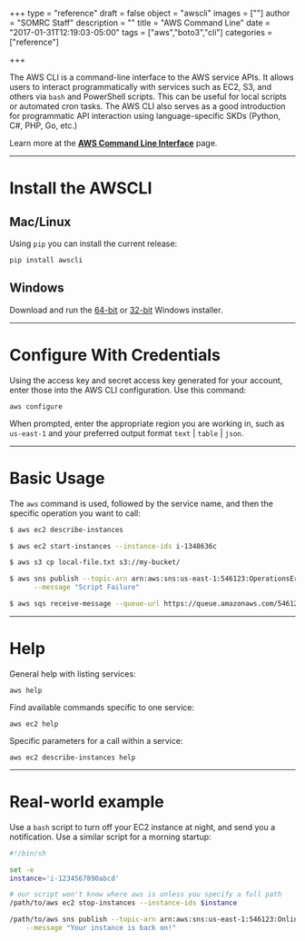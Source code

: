 +++
type = "reference"
draft = false
object = "awscli"
images = [""]
author = "SOMRC Staff"
description = ""
title = "AWS Command Line"
date = "2017-01-31T12:19:03-05:00"
tags = ["aws","boto3","cli"]
categories = ["reference"]

+++

<p class=lead>The AWS CLI is a command-line interface to the AWS service APIs. It allows users to interact programmatically with services such as EC2, S3, and others via <code>bash</code> and PowerShell scripts. 
This can be useful for local scripts or automated cron tasks. The AWS CLI also serves as a good introduction for programmatic API interaction using language-specific SKDs (Python, C#, PHP, Go, etc.)</p>

<p class=lead>Learn more at the <a href="https://aws.amazon.com/cli/" target="_new"><b>AWS Command Line Interface</b></a> page.</p>

- - - 

# Install the AWSCLI


## Mac/Linux

Using `pip` you can install the current release:

```pip install awscli```


## Windows

Download and run the <a href="https://s3.amazonaws.com/aws-cli/AWSCLI64.msi">64-bit</a> or <a href="https://s3.amazonaws.com/aws-cli/AWSCLI32.msi">32-bit</a> Windows installer.

- - -

# Configure With Credentials

Using the access key and secret access key generated for your account, enter those into the AWS CLI configuration. Use this command:

```aws configure```

When prompted, enter the appropriate region you are working in, such as `us-east-1` and your preferred output format `text` | `table` | `json`.


- - -

# Basic Usage

The `aws` command is used, followed by the service name, and then the specific operation you want to call:

```bash
$ aws ec2 describe-instances

$ aws ec2 start-instances --instance-ids i-1348636c

$ aws s3 cp local-file.txt s3://my-bucket/

$ aws sns publish --topic-arn arn:aws:sns:us-east-1:546123:OperationsError \
      --message "Script Failure"

$ aws sqs receive-message --queue-url https://queue.amazonaws.com/546123/Test
```

- - -

# Help

General help with listing services:

```aws help```

Find available commands specific to one service:

```aws ec2 help```

Specific parameters for a call within a service:

```aws ec2 describe-instances help```

- - - 

# Real-world example

Use a `bash` script to turn off your EC2 instance at night, and send you a notification. Use a similar script for a morning startup:

```bash
#!/bin/sh

set -e
instance='i-1234567890abcd'

# our script won't know where aws is unless you specify a full path
/path/to/aws ec2 stop-instances --instance-ids $instance

/path/to/aws sns publish --topic-arn arn:aws:sns:us-east-1:546123:OnlineNotifications \
    --message "Your instance is back on!"

```


